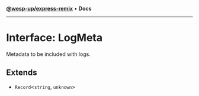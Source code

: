 [**@wesp-up/express-remix**](../README.md) • **Docs**

---

# Interface: LogMeta

Metadata to be included with logs.

## Extends

- `Record`\<`string`, `unknown`\>
